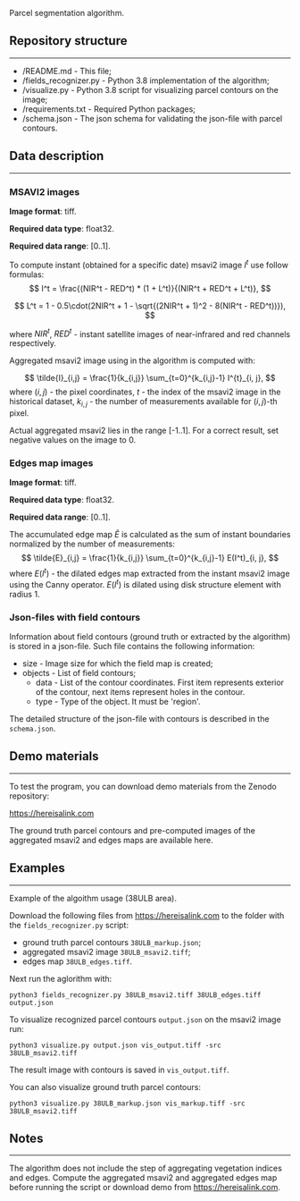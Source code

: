 Parcel segmentation algorithm.

Repository structure
--------------------
--------------------

- /README.md - This file;
- /fields_recognizer.py  - Python 3.8 implementation of the algorithm;
- /visualize.py - Python 3.8 script for visualizing parcel contours on the image;
- /requirements.txt      - Required Python packages;
- /schema.json - The json schema for validating the json-file with parcel contours.

Data description
----------
----------

### MSAVI2 images

**Image format**: tiff.

**Required data type**: float32.

**Required data range**: [0..1].

To compute instant (obtained  for a specific date) msavi2 image $I^t$ use follow formulas:
$$
I^t = \frac{(NIR^t - RED^t) * (1 + L^t)}{(NIR^t + RED^t + L^t)},
$$

$$
L^t = 1 - 0.5\cdot(2NIR^t + 1 - \sqrt{(2NIR^t + 1)^2 - 8(NIR^t - RED^t))}),
$$

where $NIR^t$, $RED^t$ - instant satellite images of near-infrared and red channels respectively.

Aggregated msavi2 image using in the algorithm is computed with:

$$
\tilde{I}_{i,j} = \frac{1}{k_{i,j}} \sum_{t=0}^{k_{i,j}-1} I^{t}_{i, j},
$$
where $(i,j)$ - the pixel coordinates, $t$ - the index of the msavi2 image in the historical dataset,  $k_{i,j}$ - the number of measurements available for $(i,j)$-th pixel.

Actual aggregated msavi2 lies in the range [-1..1]. For a correct result, set negative values ​​on the image to 0.

### Edges map images

**Image format**: tiff.

**Required data type**: float32.

**Required data range**: [0..1].

The accumulated edge map $\tilde{E}$ is calculated as the sum of instant boundaries normalized by the number of measurements:
$$
\tilde{E}_{i,j} = \frac{1}{k_{i,j}} \sum_{t=0}^{k_{i,j}-1} E(I^t)_{i, j},
$$
where $E(I^t)$ - the dilated edges map extracted from the instant msavi2 image using the Canny operator. $E(I^t)$ is dilated using disk structure element with radius 1.

### Json-files with field contours

Information about field contours (ground truth or extracted by the algorithm) is stored in a json-file.
Such file contains the following information:
- size - Image size for which the field map is created;
- objects - List of field contours;
  - data - List of the contour coordinates. First item represents exterior of the contour, next items represent holes in the contour.
  - type - Type of the object. It must be 'region'.

The detailed structure of the json-file with contours is described in the `schema.json`.

Demo materials
-----------------
-----------------

To test the program, you can download demo materials from the Zenodo repository:

https://hereisalink.com

The ground truth parcel contours and pre-computed images of the aggregated msavi2 and edges maps are available here.

Examples
--------
--------

Example of the algoithm usage (38ULB area).

Download the following files from https://hereisalink.com to the folder with the `fields_recognizer.py` script:
- ground truth parcel contours `38ULB_markup.json`;
- aggregated msavi2 image `38ULB_msavi2.tiff`;
- edges map `38ULB_edges.tiff`.

Next run the aglorithm with:
```
python3 fields_recognizer.py 38ULB_msavi2.tiff 38ULB_edges.tiff output.json
```

To visualize recognized parcel contours `output.json` on the msavi2 image run:
```
python3 visualize.py output.json vis_output.tiff -src 38ULB_msavi2.tiff
```
The result image with contours is saved in `vis_output.tiff`.

You can also visualize ground truth parcel contours:
```
python3 visualize.py 38ULB_markup.json vis_markup.tiff -src 38ULB_msavi2.tiff
```

Notes
-----
-----

The algorithm does not include the step of aggregating vegetation indices and edges. Compute the aggregated msavi2 and aggregated edges map before running the script or download demo from https://hereisalink.com.

